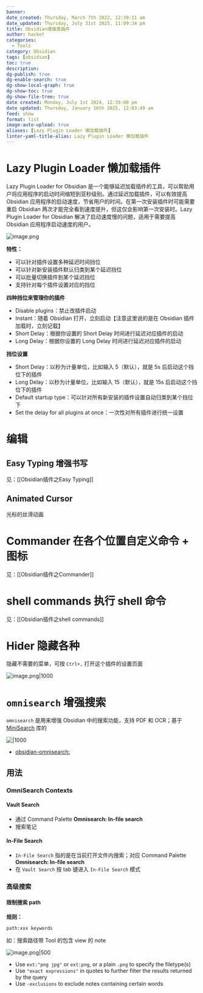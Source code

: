 ```yaml
---
banner: 
date_created: Thursday, March 7th 2022, 12:39:11 am
date_updated: Thursday, July 31st 2025, 11:09:34 pm
title: Obsidian增强类插件
author: hacket
categories:
  - Tools
category: Obsidian
tags: [obsidian]
toc: true
description: 
dg-publish: true
dg-enable-search: true
dg-show-local-graph: true
dg-show-toc: true
dg-show-file-tree: true
date created: Monday, July 1st 2024, 12:39:00 pm
date updated: Thursday, January 16th 2025, 12:03:49 am
feed: show
format: list
image-auto-upload: true
aliases: [Lazy Plugin Loader 懒加载插件]
linter-yaml-title-alias: Lazy Plugin Loader 懒加载插件
---
```


# Lazy Plugin Loader 懒加载插件

Lazy Plugin Loader for Obsidian 是一个能够延迟加载插件的工具，可以帮助用户将应用程序的启动时间缩短到亚秒级别。通过延迟加载插件，可以有效提高 Obsidian 应用程序的启动速度，节省用户的时间。在第一次安装插件时可能需要重启 Obsidian 两次才能完全看到速度提升，但这仅会影响第一次安装时。Lazy Plugin Loader for Obsidian 解决了启动速度慢的问题，适用于需要提高 Obsidian 应用程序启动速度的用户。

![image.png](https://raw.githubusercontent.com/hacket/ObsidianOSS/master/obsidian/20250730004817862.png)

**特性：**
- 可以针对插件设置多种延迟时间挡位
- 可以针对新安装插件默认归类到某个延迟挡位
- 可以批量切换插件到某个延迟挡位
- 支持针对每个插件设置对应的挡位

**四种挡位来管理你的插件**
- Disable plugins：禁止改插件启动
- Instant：随着 Obsidian 打开，立刻启动【注意这里说的是在 Obsidian 插件加载时，立刻记载】
- Short Delay：根据你设置的 Short Delay 时间进行延迟对应插件的启动
- Long Delay：根据你设置的 Long Delay 时间进行延迟对应插件的启动

**挡位设置**
- Short Delay：以秒为计量单位，比如输入 5（默认），就是 5s 后启动这个挡位下的插件
- Long Delay：以秒为计量单位，比如输入 15（默认），就是 15s 后启动这个挡位下的插件
- Default startup type：可以针对所有新安装的插件设置自动归类到某个挡位下
- Set the delay for all plugins at once：一次性对所有插件进行统一设置

# 编辑

## Easy Typing 增强书写

见：[[Obsidian插件之Easy Typing]]

## Animated Cursor

光标的丝滑动画

# Commander 在各个位置自定义命令 + 图标

见：[[Obsidian插件之Commander]]

# shell commands 执行 shell 命令

见：[[Obsidian插件之shell commands]]

# Hider 隐藏各种

隐藏不需要的菜单，可按 `Ctrl+,` 打开这个插件的设置页面

![image.png|1000](https://raw.githubusercontent.com/hacket/ObsidianOSS/master/obsidian/20240307212641.png)

# `omnisearch` 增强搜索

`omnisearch` 是用来增强 Obsidian 中的搜索功能，支持 PDF 和 OCR；基于 [MiniSearch](https://github.com/lucaong/minisearch) 库的

![|1000](https://raw.githubusercontent.com/scambier/obsidian-omnisearch/master/images/omnisearch.gif)

- [obsidian-omnisearch:](https://github.com/scambier/obsidian-omnisearch)

## 用法

### OmniSearch Contexts

#### Vault Search

- 通过 Command Palette **Omnisearch: In-file search**
- 搜索笔记

#### In-File Search

- `In-File Search` 指的是在当前打开文件内搜索；对应 Command Palette **Omnisearch: In-file search**
- 在 `Vault Search` 按 tab 键进入 `In-File Search` 模式

### 高级搜索

#### 限制搜索 path

**规则：**

```
path:xxx keywords
```

如：搜索路径带 Tool 的包含 view 的 note

![image.png|500](https://raw.githubusercontent.com/hacket/ObsidianOSS/master/obsidian/20240627103437.png)

- Use `ext:"png jpg"` or `ext:png`, or a plain `.png` to specify the filetype(s)
- Use `"exact expressions"` in quotes to further filter the results returned by the query
- Use `-exclusions` to exclude notes containing certain words
